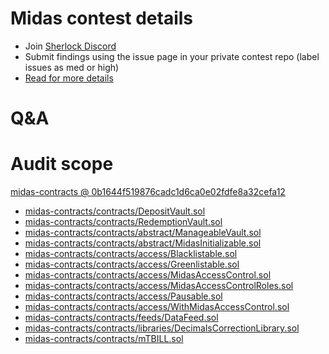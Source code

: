
# Midas contest details

- Join [Sherlock Discord](https://discord.gg/MABEWyASkp)
- Submit findings using the issue page in your private contest repo (label issues as med or high)
- [Read for more details](https://docs.sherlock.xyz/audits/watsons)

# Q&A

# Audit scope


[midas-contracts @ 0b1644f519876cadc1d6ca0e02fdfe8a32cefa12](https://github.com/RedDuck-Software/midas-contracts/tree/0b1644f519876cadc1d6ca0e02fdfe8a32cefa12)
- [midas-contracts/contracts/DepositVault.sol](midas-contracts/contracts/DepositVault.sol)
- [midas-contracts/contracts/RedemptionVault.sol](midas-contracts/contracts/RedemptionVault.sol)
- [midas-contracts/contracts/abstract/ManageableVault.sol](midas-contracts/contracts/abstract/ManageableVault.sol)
- [midas-contracts/contracts/abstract/MidasInitializable.sol](midas-contracts/contracts/abstract/MidasInitializable.sol)
- [midas-contracts/contracts/access/Blacklistable.sol](midas-contracts/contracts/access/Blacklistable.sol)
- [midas-contracts/contracts/access/Greenlistable.sol](midas-contracts/contracts/access/Greenlistable.sol)
- [midas-contracts/contracts/access/MidasAccessControl.sol](midas-contracts/contracts/access/MidasAccessControl.sol)
- [midas-contracts/contracts/access/MidasAccessControlRoles.sol](midas-contracts/contracts/access/MidasAccessControlRoles.sol)
- [midas-contracts/contracts/access/Pausable.sol](midas-contracts/contracts/access/Pausable.sol)
- [midas-contracts/contracts/access/WithMidasAccessControl.sol](midas-contracts/contracts/access/WithMidasAccessControl.sol)
- [midas-contracts/contracts/feeds/DataFeed.sol](midas-contracts/contracts/feeds/DataFeed.sol)
- [midas-contracts/contracts/libraries/DecimalsCorrectionLibrary.sol](midas-contracts/contracts/libraries/DecimalsCorrectionLibrary.sol)
- [midas-contracts/contracts/mTBILL.sol](midas-contracts/contracts/mTBILL.sol)


